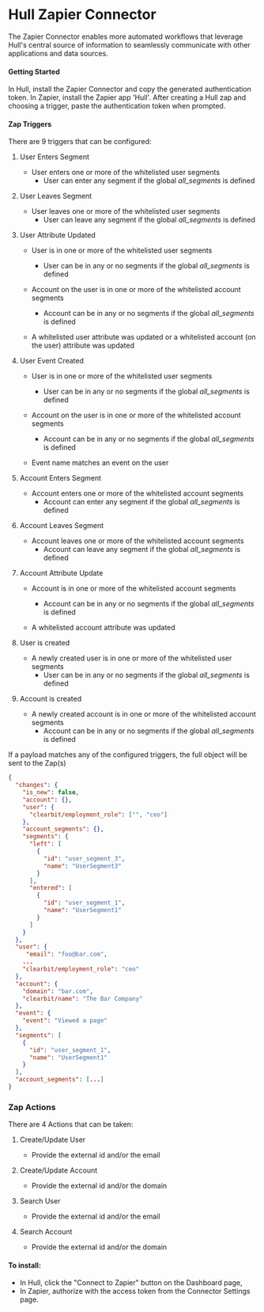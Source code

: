 # Hull Zapier Connector

The Zapier Connector enables more automated workflows that leverage Hull's central source of information to seamlessly 
communicate with other applications and data sources.

#### Getting Started
In Hull, install the Zapier Connector and copy the generated authentication token. In Zapier, 
install the Zapier app 'Hull'. After creating a Hull zap and choosing a trigger, paste the authentication
token when prompted.

#### Zap Triggers

There are 9 triggers that can be configured:

 1. User Enters Segment
    
    - User enters one or more of the whitelisted user segments
      - User can enter any segment if the global _all_segments_ is defined

 2. User Leaves Segment
    
    - User leaves one or more of the whitelisted user segments
      - User can leave any segment if the global _all_segments_ is defined
    
 3. User Attribute Updated
    
    - User is in one or more of the whitelisted user segments
      - User can be in any or no segments if the global _all_segments_ is defined

    - Account on the user is in one or more of the whitelisted account segments
      - Account can be in any or no segments if the global _all_segments_ is defined
      
    - A whitelisted user attribute was updated or a whitelisted account (on the user) 
    attribute was updated
   
 4. User Event Created
     
    - User is in one or more of the whitelisted user segments
      - User can be in any or no segments if the global _all_segments_ is defined
      
    - Account on the user is in one or more of the whitelisted account segments
      - Account can be in any or no segments if the global _all_segments_ is defined
      
    - Event name matches an event on the user

 5. Account Enters Segment
      
    - Account enters one or more of the whitelisted account segments
      - Account can enter any segment if the global _all_segments_ is defined
      
 6. Account Leaves Segment
    
    - Account leaves one or more of the whitelisted account segments
      - Account can leave any segment if the global _all_segments_ is defined

 7. Account Attribute Update
      
    - Account is in one or more of the whitelisted account segments
      - Account can be in any or no segments if the global _all_segments_ is defined
      
    - A whitelisted account attribute was updated

 8. User is created
      
    - A newly created user is in one or more of the whitelisted user segments
      - User can be in any or no segments if the global _all_segments_ is defined

 9. Account is created
      
    - A newly created account is in one or more of the whitelisted account segments
      - Account can be in any or no segments if the global _all_segments_ is defined
      
If a payload matches any of the configured triggers, the full object will be sent to the Zap(s)

```json
{
  "changes": {
    "is_new": false,
    "account": {},
    "user": {
      "clearbit/employment_role": ["", "ceo"]
    },
    "account_segments": {},
    "segments": {
      "left": [
        {
          "id": "user_segment_3",
          "name": "UserSegment3"
        }
      ],
      "entered": [
        {
          "id": "user_segment_1",
          "name": "UserSegment1"
        }
      ]
    }
  },
  "user": {
     "email": "foo@bar.com",
    ...
    "clearbit/employment_role": "ceo"
  },
  "account": {
    "domain": "bar.com",
    "clearbit/name": "The Bar Company"
  },
  "event": {
    "event": "Viewed a page"
  },
  "segments": [
    {
      "id": "user_segment_1",
      "name": "UserSegment1"
    }
  ],
  "account_segments": [...]
}
```

### Zap Actions

There are 4 Actions that can be taken:

1. Create/Update User
   
   - Provide the external id and/or the email

2. Create/Update Account
   
   - Provide the external id and/or the domain
   
3. Search User
   
   - Provide the external id and/or the email

4. Search Account
   
   - Provide the external id and/or the domain

####  To install:

- In Hull, click the "Connect to Zapier" button on the Dashboard page,
- In Zapier, authorize with the access token from the Connector Settings page.

